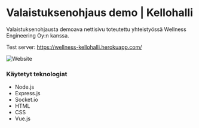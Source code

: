 # Valaistuksenohjaus demo | Kellohalli
Valaistuksenohjausta demoava nettisivu toteutettu yhteistyössä Wellness Engineering Oy:n kanssa.

Test server: https://wellness-kellohalli.herokuapp.com/

![Website](https://github.com/epaavola/Valaistuksenohjaus-demo/sample.jpg)

### Käytetyt teknologiat
- Node.js
- Express.js
- Socket.io
- HTML
- CSS
- Vue.js

